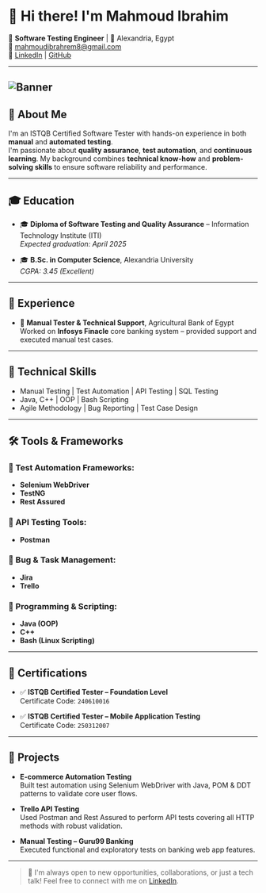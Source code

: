 # 👋 Hi there! I'm Mahmoud Ibrahim

🎯 **Software Testing Engineer** | 📍 Alexandria, Egypt  
📧 [mahmoudibrahrem8@gmail.com](mailto:mahmoudibrahrem8@gmail.com)  
🔗 [LinkedIn](https://www.linkedin.com/in/mahmoud-ibrahim-498418234) | [GitHub](https://github.com/MahmoudIbrahim99)

---

![Banner](https://raw.githubusercontent.com/saadeghi/saadeghi/master/dino.gif)
---

## 🧪 About Me

I'm an ISTQB Certified Software Tester with hands-on experience in both **manual** and **automated testing**.  
I'm passionate about **quality assurance**, **test automation**, and **continuous learning**. My background combines **technical know-how** and **problem-solving skills** to ensure software reliability and performance.

---

## 🎓 Education

- 🎓 **Diploma of Software Testing and Quality Assurance** – Information Technology Institute (ITI)  
  _Expected graduation: April 2025_
  
- 🎓 **B.Sc. in Computer Science**, Alexandria University  
  _CGPA: 3.45 (Excellent)_

---

## 💼 Experience

- 🏦 **Manual Tester & Technical Support**, Agricultural Bank of Egypt  
  Worked on **Infosys Finacle** core banking system – provided support and executed manual test cases.

---

## 🧰 Technical Skills

- Manual Testing | Test Automation | API Testing | SQL Testing  
- Java, C++ | OOP | Bash Scripting  
- Agile Methodology | Bug Reporting | Test Case Design

---

## 🛠️ Tools & Frameworks

### 🔹 Test Automation Frameworks:
- **Selenium WebDriver**
- **TestNG**
- **Rest Assured**

### 🔹 API Testing Tools:
- **Postman**

### 🔹 Bug & Task Management:
- **Jira**
- **Trello**

### 🔹 Programming & Scripting:
- **Java (OOP)**
- **C++**
- **Bash (Linux Scripting)**

---

## 📱 Certifications

- ✅ **ISTQB Certified Tester – Foundation Level**  
  Certificate Code: `240610016`

- ✅ **ISTQB Certified Tester – Mobile Application Testing**  
  Certificate Code: `250312007`

---

## 🚀 Projects

- **E-commerce Automation Testing**  
  Built test automation using Selenium WebDriver with Java, POM & DDT patterns to validate core user flows.

- **Trello API Testing**  
  Used Postman and Rest Assured to perform API tests covering all HTTP methods with robust validation.

- **Manual Testing – Guru99 Banking**  
  Executed functional and exploratory tests on banking web app features.

---

> 🧠 I'm always open to new opportunities, collaborations, or just a tech talk! Feel free to connect with me on [LinkedIn](https://www.linkedin.com/in/mahmoud-ibrahim-498418234).
